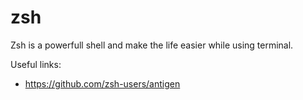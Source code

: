 # zsh

Zsh is a powerfull shell and make the life easier while using terminal.

Useful links:

* https://github.com/zsh-users/antigen
